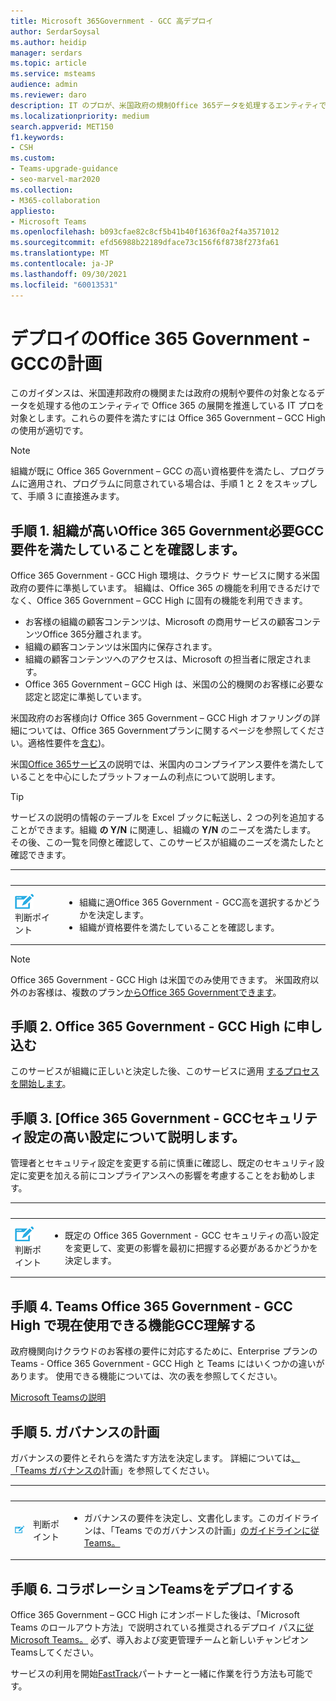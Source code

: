 ```yaml
---
title: Microsoft 365Government - GCC 高デプロイ
author: SerdarSoysal
ms.author: heidip
manager: serdars
ms.topic: article
ms.service: msteams
audience: admin
ms.reviewer: daro
description: IT のプロが、米国政府の規制Office 365データを処理するエンティティでのデプロイを支援するガイダンスです。
ms.localizationpriority: medium
search.appverid: MET150
f1.keywords:
- CSH
ms.custom:
- Teams-upgrade-guidance
- seo-marvel-mar2020
ms.collection:
- M365-collaboration
appliesto:
- Microsoft Teams
ms.openlocfilehash: b093cfae82c8cf5b41b40f1636f0a2f4a3571012
ms.sourcegitcommit: efd56988b22189dface73c156f6f8738f273fa61
ms.translationtype: MT
ms.contentlocale: ja-JP
ms.lasthandoff: 09/30/2021
ms.locfileid: "60013531"
---
```

# <a name="plan-for-office-365-government---gcc-high-deployments"></a>デプロイのOffice 365 Government - GCCの計画

このガイダンスは、米国連邦政府の機関または政府の規制や要件の対象となるデータを処理する他のエンティティで Office 365 の展開を推進している IT プロを対象とします。これらの要件を満たすには Office 365 Government – GCC High の使用が適切です。

> [!NOTE]
> 組織が既に Office 365 Government – GCC の高い資格要件を満たし、プログラムに適用され、プログラムに同意されている場合は、手順 1 と 2 をスキップして、手順 3 に直接進みます。

## <a name="step-1-determine-whether-your-organization-needs-office-365-government---gcc-high-and-meets-eligibility-requirements"></a>手順 1. 組織が高いOffice 365 Government必要GCC要件を満たしていることを確認します。 

Office 365 Government - GCC High 環境は、クラウド サービスに関する米国政府の要件に準拠しています。 組織は、Office 365 の機能を利用できるだけでなく、Office 365 Government – GCC High に固有の機能を利用できます。

- お客様の組織の顧客コンテンツは、Microsoft の商用サービスの顧客コンテンツOffice 365分離されます。
- 組織の顧客コンテンツは米国内に保存されます。
- 組織の顧客コンテンツへのアクセスは、Microsoft の担当者に限定されます。
- Office 365 Government – GCC High は、米国の公的機関のお客様に必要な認定と認定に準拠しています。

米国政府のお客様向け Office 365 Government – GCC High オファリングの詳細については、Office 365 Government[](https://products.office.com/government/compare-office-365-government-plans)プランに関するページを参照してください。適格性要件を[含む](https://products.office.com/government/compare-office-365-government-plans#EligibilityRequirements))。

米国[Office 365サービス](/office365/servicedescriptions/office-365-platform-service-description/office-365-us-government/office-365-us-government)の説明では、米国内のコンプライアンス要件を満たしていることを中心にしたプラットフォームの利点について説明します。


> [!Tip]
> サービスの説明の情報のテーブルを Excel ブックに転送し、2 つの列を追加することができます。組織 **の Y/N** に関連し、組織の **Y/N** のニーズを満たします。 その後、この一覧を同僚と確認して、このサービスが組織のニーズを満たしたと確認できます。


|&nbsp;|&nbsp;|
|-----------|------------|
| ![判断ポイントを表すアイコン。](media/audio_conferencing_image7.png) <br/>判断ポイント|<ul><li>組織に適Office 365 Government - GCC高を選択するかどうかを決定します。</li><li>組織が資格要件を満たしていることを確認します。</li></ul> |

> [!Note]
> Office 365 Government - GCC High は米国でのみ使用できます。 米国政府以外のお客様は、複数のプラン[からOffice 365 Governmentできます](https://products.office.com/en/government/compare-office-365-government-plans)。

## <a name="step-2-apply-for-office-365-government---gcc-high"></a>手順 2. Office 365 Government - GCC High に申し込む

このサービスが組織に正しいと決定した後、このサービスに適用 [するプロセスを開始します](https://products.office.com/government/eligibility-validation)。


## <a name="step-3-understand-office-365-government---gcc-high-default-security-settings"></a>手順 3. [Office 365 Government - GCCセキュリティ設定の高い設定について説明します。

管理者とセキュリティ設定を変更する前に慎重[](enable-features-office-365.md)に確認し、既定のセキュリティ設定に変更を加える前にコンプライアンスへの影響を考慮することをお勧めします。

|&nbsp;|&nbsp;|
|-----------|------------|
| ![判断ポイントを表すアイコン。](media/audio_conferencing_image7.png) <br/>判断ポイント|<ul><li>既定の Office 365 Government - GCC セキュリティの高い設定を変更して、変更の影響を最初に把握する必要があるかどうかを決定します。</li></ul> |


## <a name="step-4-understand-which-teams-capabilities-are-currently-available-in-office-365-government---gcc-high"></a>手順 4. Teams Office 365 Government - GCC High で現在使用できる機能GCC理解する

政府機関向けクラウドのお客様の要件に対応するために、Enterprise プランの Teams - Office 365 Government - GCC High と Teams にはいくつかの違いがあります。 使用できる機能については、次の表を参照してください。

[Microsoft Teamsの説明](/office365/servicedescriptions/teams-service-description)

## <a name="step-5-plan-for-governance"></a>手順 5. ガバナンスの計画

ガバナンスの要件とそれらを満たす方法を決定します。 詳細については[、「Teams ガバナンスの](plan-teams-governance.md)計画」を参照してください。

|&nbsp;|&nbsp;|&nbsp;|
|---------|---------|---------|
|<img src="media/audio_conferencing_image7.png" alt="An icon depicting a decision point"/>|判断ポイント |<ul><li>ガバナンスの要件を決定し、文書化します。このガイドラインは、「Teams でのガバナンスの計画」[のガイドラインに従Teams。](plan-teams-governance.md) </li></ul>|

## <a name="step-6-deploy-teams-for-collaboration"></a>手順 6. コラボレーションTeamsをデプロイする

Office 365 Government – GCC High にオンボードした後は、「Microsoft Teams のロールアウト方法」で説明されている推奨されるデプロイ パス[に従Microsoft Teams。](./deploy-overview.md) 必ず、導入および変更管理チームと新しいチャンピオンTeamsしてください。

サービスの利用を開始[FastTrack](https://www.microsoft.com/fasttrack)パートナーと一緒に作業を行う方法も可能です。
